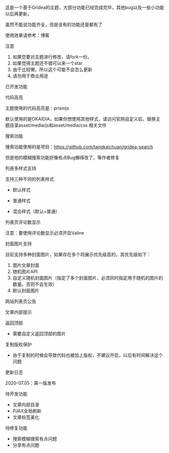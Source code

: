 这是一个基于Gridea的主题，大部分功能已经完成完毕，其他bug以及一些小功能以后再更新。

虽然不能说功能齐全，但是该有的功能还是都有了

使用效果请参考：博客





注意

1. 如果您要对主题进行修改，请fork一份。
2. 如果觉得主题还不错可以来一个star
3. 由于比较懒，所以这个可能不会怎么更新
4. 请勿用于商业用途

已开发功能

代码高亮

主题使用的代码高亮是：prismjs

默认使用的是OKAIDIA，如果你想使用其他样式，请访问官网自定义后，替换主题目录asset/media/js和asset/media/css 相关文件



搜索功能

搜索功能使用的是项目：https://github.com/tangkaichuan/gridea-search

但是他的模糊搜索功能好像有点Bug懒得改了，等作者修复



列表多样式支持

支持三种不同的列表样式

- 默认样式



- 普通样式



- 混合样式（默认+普通）



列表页评论数显示

注意：要使用评论数显示必须开启Valine

封面图片支持

目前支持多种封面图片，如果存在多个将展示优先级高的，其优先级如下：

1. 图片文章封面
2. 随机图片API
3. 自定义随机封面图片（指定了多个封面图片，必须同时指定用于随机的图片的数量。否则不会生效）
4. 默认封面图片



网站列表页公告



文章内部提示



返回顶部

- 需要自定义返回顶部的图片

复制版权保护

- 由于复制的时候会导致代码也被加上版权，不建议开启，以后有时间解决这个问题

更新日志

2020-07.05：第一版发布

待开发功能

- 文章内部目录
- PJAX全局刷新
- 文章标签美化

待修复功能

- 搜索模糊搜索有点问题
- 分享有点问题


